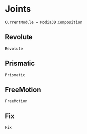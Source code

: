# Joints

```@meta
CurrentModule = Modia3D.Composition
```

## Revolute

```@docs
Revolute
```


## Prismatic

```@docs
Prismatic
```



## FreeMotion

```@docs
FreeMotion
```


## Fix

```@docs
Fix
```
